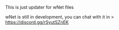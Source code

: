 This is just updater for wNet files

wNet is still in development, you can chat with it in > https://discord.gg/rSyutSZnEK
